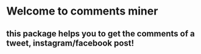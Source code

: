 # Welcome to comments miner
## this package helps you to get the comments of a tweet, instagram/facebook post!